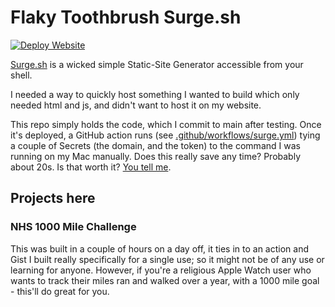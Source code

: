 # Flaky Toothbrush Surge.sh

[![Deploy Website](https://github.com/tomchatting/flaky-toothbrush/actions/workflows/surge.yml/badge.svg)](https://github.com/tomchatting/flaky-toothbrush/actions/workflows/surge.yml)

[Surge.sh](https://surge.sh) is a wicked simple Static-Site Generator accessible from your shell.

I needed a way to quickly host something I wanted to build which only needed html and js, and didn't want to host it on my website.

This repo simply holds the code, which I commit to main after testing. Once it's deployed, a GitHub action runs (see [.github/workflows/surge.yml](https://github.com/tomchatting/flaky-toothbrush/blob/main/.github/workflows/surge.yml)) tying a couple of Secrets (the domain, and the token) to the command I was running on my Mac manually. Does this really save any time? Probably about 20s. Is that worth it? [You tell me](https://xkcd.com/1319/).

## Projects here

### NHS 1000 Mile Challenge

This was built in a couple of hours on a day off, it ties in to an action and Gist I built really specifically for a single use; so it might not be of any use or learning for anyone. However, if you're a religious Apple Watch user who wants to track their miles ran and walked over a year, with a 1000 mile goal - this'll do great for you.